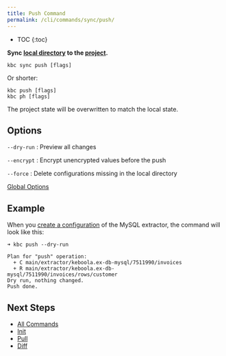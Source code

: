 ```yaml
---
title: Push Command
permalink: /cli/commands/sync/push/
---
```


* TOC
{:toc}

**Sync [local directory](/cli/structure/) to the [project](/cli/#subsystems).**

```
kbc sync push [flags]
```

Or shorter:
```
kbc push [flags]
kbc ph [flags]
```

The project state will be overwritten to match the local state.

## Options

`--dry-run`
: Preview all changes

`--encrypt`
: Encrypt unencrypted values before the push

`--force`
: Delete configurations missing in the local directory

[Global Options](/cli/commands/#global-options)

## Example

When you [create a configuration](/cli/commands/local/create/config/) of the MySQL extractor, the command will look like this:

```
➜ kbc push --dry-run

Plan for "push" operation:
  + C main/extractor/keboola.ex-db-mysql/7511990/invoices
  + R main/extractor/keboola.ex-db-mysql/7511990/invoices/rows/customer
Dry run, nothing changed.
Push done.
```

## Next Steps

- [All Commands](/cli/commands/)
- [Init](/cli/commands/sync/init/)
- [Pull](/cli/commands/sync/pull/)
- [Diff](/cli/commands/sync/diff/)
